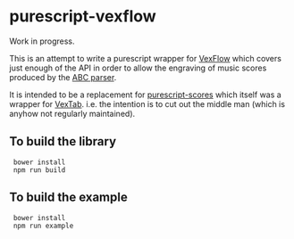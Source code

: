 purescript-vexflow
==================

Work in progress.

This is an attempt to write a purescript wrapper for [VexFlow](http://www.vexflow.com/) which covers just enough of the API in order to allow the engraving of music scores produced by the [ABC parser](https://github.com/newlandsvalley/purescript-abc-parser).

It is intended to be a replacement for [purescript-scores](https://github.com/newlandsvalley/purescript-scores) which itself was a wrapper for [VexTab](http://www.vexflow.com/vextab). i.e. the intention is to cut out the middle man (which is anyhow not regularly maintained).

To build the library
--------------------

     bower install
     npm run build

To build the example
--------------------
     bower install
     npm run example
